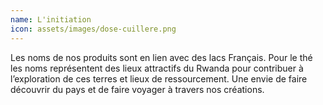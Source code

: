 ```yaml
---
name: L'initiation
icon: assets/images/dose-cuillere.png
---
```

Les noms de nos produits sont en lien avec des lacs Français. Pour le thé les noms représentent des lieux attractifs du Rwanda pour contribuer à l’exploration de ces terres et lieux de ressourcement. Une envie de faire découvrir du pays et de faire voyager à travers nos créations.
